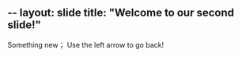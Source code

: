 --
layout: slide
title: "Welcome to our second slide!"
---
Something new；
Use the left arrow to go back!
